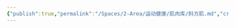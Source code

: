 ```yaml
---
{"publish":true,"permalink":"/Spaces/2-Area/运动健康/肌肉库/斜方肌.md","created":"2025-07-07T18:08:43.644+08:00","modified":"2025-07-12T11:07:47.246+08:00","published":"2025-07-12T11:07:47.246+08:00","cssclasses":""}
---
```


